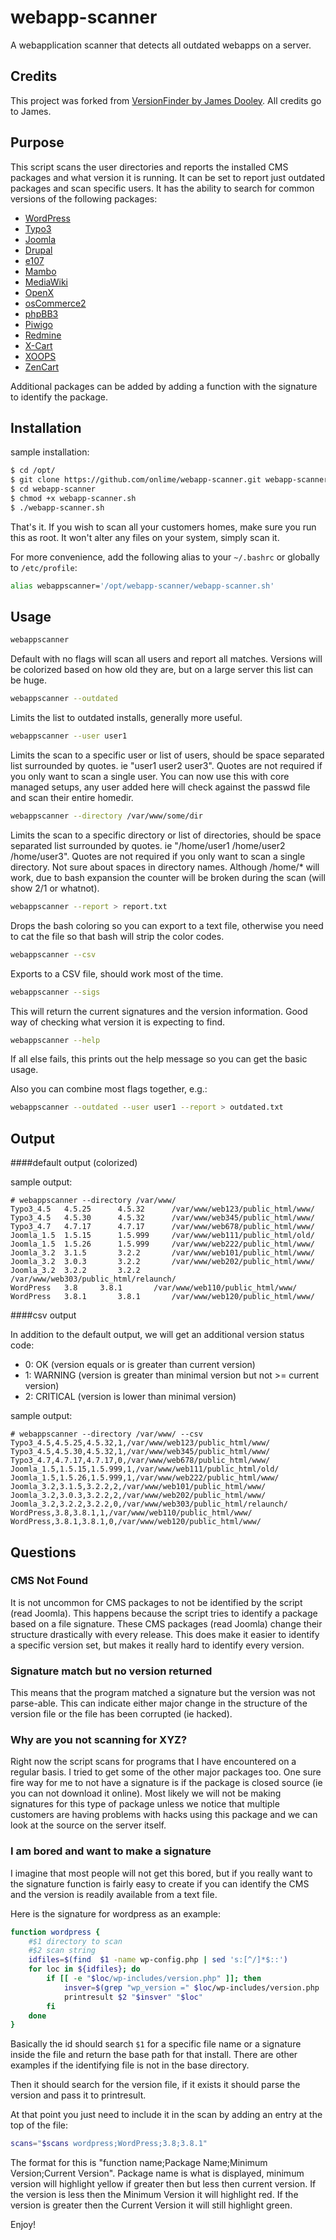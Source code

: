 # webapp-scanner

A webapplication scanner that detects all outdated webapps on a server.

## Credits

This project was forked from [VersionFinder by James Dooley](http://g33kinfo.com/info/archives/5981). All credits go to James.

## Purpose

This script scans the user directories and reports the installed CMS packages and what version it is running. It can be set to report just outdated packages and scan specific users. It has the ability to search for common versions of the following packages:

- [WordPress](http://wordpress.org/)
- [Typo3](http://typo3.org/)
- [Joomla](http://www.joomla.org/)
- [Drupal](https://drupal.org)
- [e107](http://e107.org/)
- [Mambo](http://www.mamboserver.com/)
- [MediaWiki](http://www.mediawiki.org)
- [OpenX](http://openx.com/)
- [osCommerce2](http://www.oscommerce.com/)
- [phpBB3](https://www.phpbb.com/)
- [Piwigo](http://piwigo.org/)
- [Redmine](http://www.redmine.org/)
- [X-Cart](http://www.x-cart.com/)
- [XOOPS](http://www.xoops.org/)
- [ZenCart](https://www.zen-cart.com/)

Additional packages can be added by adding a function with the signature to identify the package.

## Installation

sample installation:

```bash
$ cd /opt/
$ git clone https://github.com/onlime/webapp-scanner.git webapp-scanner
$ cd webapp-scanner
$ chmod +x webapp-scanner.sh
$ ./webapp-scanner.sh
```

That's it. If you wish to scan all your customers homes, make sure you run this as root. It won't alter any files on your system, simply scan it.

For more convenience, add the following alias to your ```~/.bashrc``` or globally to ```/etc/profile```:

```bash
alias webappscanner='/opt/webapp-scanner/webapp-scanner.sh'
```

## Usage

```bash
webappscanner
```
Default with no flags will scan all users and report all matches.
Versions will be colorized based on how old they are, but on a large server this list can be huge.

```bash
webappscanner --outdated
```
Limits the list to outdated installs, generally more useful.

```bash
webappscanner --user user1
```
Limits the scan to a specific user or list of users, should be space separated list surrounded by quotes. ie "user1 user2 user3".
Quotes are not required if you only want to scan a single user.
You can now use this with core managed setups, any user added here will check against the passwd file and scan their entire homedir.

```bash
webappscanner --directory /var/www/some/dir
```
Limits the scan to a specific directory or list of directories, should be space separated list surrounded by quotes. ie "/home/user1 /home/user2 /home/user3".
Quotes are not required if you only want to scan a single directory.
Not sure about spaces in directory names.
Although /home/* will work, due to bash expansion the counter will be broken during the scan (will show 2/1 or whatnot).

```bash
webappscanner --report > report.txt
```
Drops the bash coloring so you can export to a text file, otherwise you need to cat the file so that bash will strip the color codes.

```bash
webappscanner --csv
```
Exports to a CSV file, should work most of the time.

```bash
webappscanner --sigs
```
This will return the current signatures and the version information.
Good way of checking what version it is expecting to find.

```bash
webappscanner --help
```
If all else fails, this prints out the help message so you can get the basic usage.

Also you can combine most flags together, e.g.:

```bash
webappscanner --outdated --user user1 --report > outdated.txt
```

## Output

####default output (colorized)

sample output:

```
# webappscanner --directory /var/www/
Typo3_4.5	4.5.25		4.5.32		/var/www/web123/public_html/www/
Typo3_4.5	4.5.30		4.5.32		/var/www/web345/public_html/www/
Typo3_4.7	4.7.17		4.7.17		/var/www/web678/public_html/www/
Joomla_1.5	1.5.15		1.5.999		/var/www/web111/public_html/old/
Joomla_1.5	1.5.26		1.5.999		/var/www/web222/public_html/www/
Joomla_3.2	3.1.5		3.2.2		/var/www/web101/public_html/www/
Joomla_3.2	3.0.3		3.2.2		/var/www/web202/public_html/www/
Joomla_3.2	3.2.2		3.2.2		/var/www/web303/public_html/relaunch/
WordPress	3.8		3.8.1		/var/www/web110/public_html/www/
WordPress	3.8.1		3.8.1		/var/www/web120/public_html/www/
```

####csv output

In addition to the default output, we will get an additional version status code:

- 0: OK (version equals or is greater than current version)
- 1: WARNING (version is greater than minimal version but not >= current version)
- 2: CRITICAL (version is lower than minimal version)

sample output:

```
# webappscanner --directory /var/www/ --csv
Typo3_4.5,4.5.25,4.5.32,1,/var/www/web123/public_html/www/
Typo3_4.5,4.5.30,4.5.32,1,/var/www/web345/public_html/www/
Typo3_4.7,4.7.17,4.7.17,0,/var/www/web678/public_html/www/
Joomla_1.5,1.5.15,1.5.999,1,/var/www/web111/public_html/old/
Joomla_1.5,1.5.26,1.5.999,1,/var/www/web222/public_html/www/
Joomla_3.2,3.1.5,3.2.2,2,/var/www/web101/public_html/www/
Joomla_3.2,3.0.3,3.2.2,2,/var/www/web202/public_html/www/
Joomla_3.2,3.2.2,3.2.2,0,/var/www/web303/public_html/relaunch/
WordPress,3.8,3.8.1,1,/var/www/web110/public_html/www/
WordPress,3.8.1,3.8.1,0,/var/www/web120/public_html/www/
```

## Questions

### CMS Not Found

It is not uncommon for CMS packages to not be identified by the script (read Joomla). This happens because the script tries to identify a package based on a file signature. These CMS packages (read Joomla) change their structure drastically with every release. This does make it easier to identify a specific version set, but makes it really hard to identify every version.

### Signature match but no version returned

This means that the program matched a signature but the version was not parse-able. This can indicate either major change in the structure of the version file or the file has been corrupted (ie hacked).

### Why are you not scanning for XYZ?

Right now the script scans for programs that I have encountered on a regular basis. I tried to get some of the other major packages too. One sure fire way for me to not have a signature is if the package is closed source (ie you can not download it online). Most likely we will not be making signatures for this type of package unless we notice that multiple customers are having problems with hacks using this package and we can look at the source on the server itself.

### I am bored and want to make a signature

I imagine that most people will not get this bored, but if you really want to the signature function is fairly easy to create if you can identify the CMS and the version is readily available from a text file.

Here is the signature for wordpress as an example:

```bash
function wordpress {
    #$1 directory to scan
    #$2 scan string
    idfiles=$(find  $1 -name wp-config.php | sed 's:[^/]*$::')
    for loc in ${idfiles}; do
        if [[ -e "$loc/wp-includes/version.php" ]]; then
            insver=$(grep "wp_version =" $loc/wp-includes/version.php | cut -d "'" -f2)
            printresult $2 "$insver" "$loc"
        fi
    done
}
```

Basically the id should search ```$1``` for a specific file name or a signature inside the file and return the base path for that install. There are other examples if the identifying file is not in the base directory.

Then it should search for the version file, if it exists it should parse the version and pass it to printresult.

At that point you just need to include it in the scan by adding an entry at the top of the file:

```bash
scans="$scans wordpress;WordPress;3.8;3.8.1"
```

The format for this is "function name;Package Name;Minimum Version;Current Version". Package name is what is displayed, minimum version will highlight yellow if greater then but less then current version. If the version is less then the Minimum Version it will highlight red. If the version is greater then the Current Version it will still highlight green.

Enjoy!
